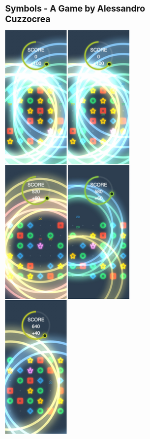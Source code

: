 # Symbols - A Game by Alessandro Cuzzocrea

<!-- ![Screenshots](Screenshots/Screenshot_000.jpg) -->
<!-- ![Screenshots](Screenshots/Screenshot_001.jpg) -->
<img src="Screenshots/Screenshot_002.jpg" width="200">
<img src="Screenshots/Screenshot_002.jpg" width="200">
<img src="Screenshots/Screenshot_003.jpg" width="200">
<img src="Screenshots/Screenshot_004.jpg" width="200">
<img src="Screenshots/Screenshot_005.jpg" width="200">
<!-- ![Screenshots](Screenshots/Screenshot_006.jpg) -->
